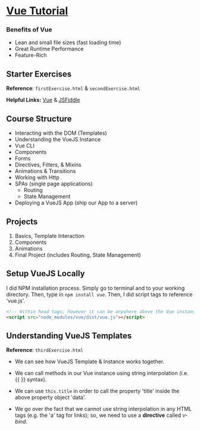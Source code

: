 # [Vue Tutorial](https://www.udemy.com/vuejs-2-the-complete-guide/learn/v4/content)

### Benefits of Vue

* Lean and small file sizes (fast loading time)
* Great Runtime Performance
* Feature-Rich

## Starter Exercises

**Reference**: ```firstExercise.html``` & ```secondExercise.html```

**Helpful Links:** [Vue](https://vuejs.org/) & [JSFiddle](https://jsfiddle.net/50wL7mdz/732026/) 

## Course Structure

* Interacting with the DOM (Templates)
* Understanding the VueJS Instance
* Vue CLI 
* Components
* Forms
* Directives, Filters, & Mixins
* Animations & Transitions
* Working with Http
* SPAs (single page applications)
  * Routing
  * State Management
* Deploying a VueJS App (ship our App to a server)

## Projects

1. Basics, Template Interaction
2. Components
3. Animations
4. Final Project (includes Routing, State Management)

## Setup VueJS Locally

I did NPM installation process. Simply go to terminal and to your working directory. Then, type in ```npm install vue```. Then, I did script tags to reference 'vue.js'. 

```html
<!-- Within head tags; however it can be anywhere above the Vue instance. -->
<script src="node_modules/vue/dist/vue.js"></script>
```

## Understanding VueJS Templates

**Reference**: ```thirdExercise.html``` 

* We can see how VueJS Template & Instance works together. 

* We can call methods in our Vue instance using string interpolation (i.e. {{ }} syntax). 
* We can use ```this.title``` in order to call the property 'title' inside the above property object 'data'. 
* We go over the fact that we cannot use string interpolation in any HTML tags (e.g. the 'a' tag for links); so, we need to use a **directive** called *v-bind*. 













